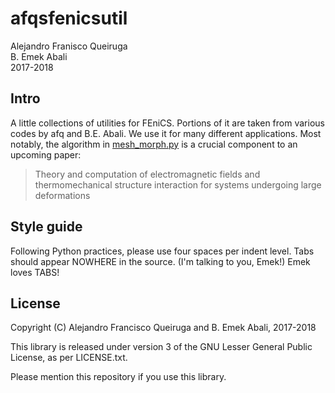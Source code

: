 # afqsfenicsutil

Alejandro Franisco Queiruga  
B. Emek Abali  
2017-2018

## Intro 

A little collections of utilities for FEniCS. Portions of it are taken from
various codes by afq and  B.E. Abali. We use it for many different
applications. Most notably, the algorithm in
[mesh_morph.py](mesh_morph.py) is a crucial component to an upcoming
paper:

> Theory and computation of electromagnetic fields and thermomechanical structure interaction for systems undergoing large deformations

## Style guide

Following Python practices, please use four spaces per indent level. Tabs should appear NOWHERE in the source. (I'm talking to you, Emek!)
Emek loves TABS!

## License

Copyright (C) Alejandro Francisco Queiruga and B. Emek Abali, 2017-2018

This library is released under version 3 of the GNU Lesser General Public License, as per LICENSE.txt.

Please mention this repository if you use this library.
